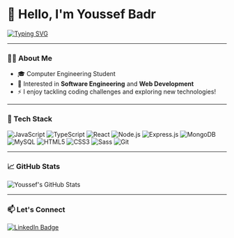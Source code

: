 # 👋 Hello, I'm Youssef Badr

[![Typing SVG](https://readme-typing-svg.herokuapp.com?font=Ubuntu+Mono&size=25&pause=1&color=F5F5F5&center=true&vCenter=true&width=1000&lines=Software+Engineer;Web+Developer;Open+Source+Contributor)](https://github.com/DORMODO)

---

### 👨‍💻 About Me

- 🎓 Computer Engineering Student
- 💼 Interested in **Software Engineering** and **Web Development**
- ⚡ I enjoy tackling coding challenges and exploring new technologies!

---

### 🧰 Tech Stack

![JavaScript](https://img.shields.io/badge/-JavaScript-black?style=flat-square&logo=javascript)
![TypeScript](https://img.shields.io/badge/-TypeScript-black?style=flat-square&logo=typescript)
![React](https://img.shields.io/badge/-React-black?style=flat-square&logo=react)
![Node.js](https://img.shields.io/badge/-Node.js-black?style=flat-square&logo=node.js)
![Express.js](https://img.shields.io/badge/-Express.js-black?style=flat-square&logo=express)
![MongoDB](https://img.shields.io/badge/-MongoDB-black?style=flat-square&logo=mongodb)
![MySQL](https://img.shields.io/badge/-MySQL-black?style=flat-square&logo=mysql)
![HTML5](https://img.shields.io/badge/-HTML5-black?style=flat-square&logo=html5)
![CSS3](https://img.shields.io/badge/-CSS3-black?style=flat-square&logo=css3)
![Sass](https://img.shields.io/badge/-Sass-black?style=flat-square&logo=sass)
![Git](https://img.shields.io/badge/-Git-black?style=flat-square&logo=git)

---

### 📈 GitHub Stats

![Youssef's GitHub Stats](https://github-readme-stats.vercel.app/api?username=DORMODO&show_icons=true&theme=radical)

---

### 📫 Let's Connect

<a href="https://www.linkedin.com/in/youssef-badr-b55748312/" target="_blank">
  <img src="https://img.shields.io/badge/LinkedIn-Connect-blue?style=for-the-badge&logo=linkedin&logoColor=white" alt="LinkedIn Badge"/>
</a>

